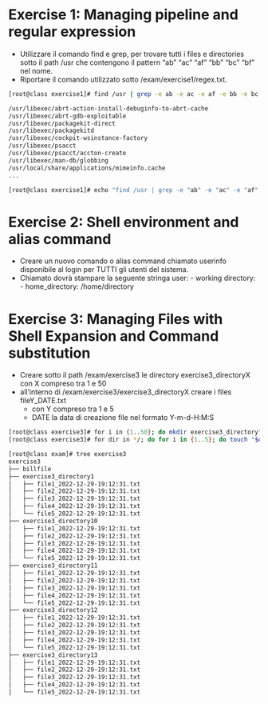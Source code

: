 # Exercise 1: Managing pipeline and regular expression
- Utilizzare il comando find e grep, per trovare tutti i files e directories sotto il path /usr che contengono il pattern “ab” “ac” “af” “bb” “bc” “bf” nel nome.
- Riportare il comando utilizzato sotto /exam/exercise1/regex.txt.
```bash
[root@class exercise1]# find /usr | grep -e ab -e ac -e af -e bb -e bc -e bf

/usr/libexec/abrt-action-install-debuginfo-to-abrt-cache
/usr/libexec/abrt-gdb-exploitable
/usr/libexec/packagekit-direct
/usr/libexec/packagekitd
/usr/libexec/cockpit-wsinstance-factory
/usr/libexec/psacct
/usr/libexec/psacct/accton-create
/usr/libexec/man-db/globbing
/usr/local/share/applications/mimeinfo.cache
...

[root@class exercise1]# echo "find /usr | grep -e "ab" -e "ac" -e "af" -e "bb" -e "bc" -e "bf"" > regex.txt

```

# Exercise 2: Shell environment and alias command
- Creare un nuovo comando o alias command chiamato userinfo disponibile al login per TUTTI gli utenti del sistema.
- Chiamato dovrà stampare la seguente stringa user: <username> - working directory: <print working directory> - home_directory: /home/directory
 
# Exercise 3: Managing Files with Shell Expansion and Command substitution
- Creare sotto il path /exam/exercise3 le directory exercise3_directoryX con X compreso tra 1 e 50
- all’interno di /exam/exercise3/exercise3_directoryX creare i files fileY_DATE.txt
  - con Y compreso tra 1 e 5
  - DATE la data di creazione file nel formato Y-m-d-H:M:S

```bash
[root@class exercise3]# for i in {1..50}; do mkdir exercise3_directory"$i"; done
[root@class exercise3]# for dir in */; do for i in {1..5}; do touch "$dir"file"$i"_$(date '+%Y-%m-%d-%H:%M:%S').txt; done; done;

[root@class exam]# tree exercise3
exercise3
├── billfile
├── exercise3_directory1
│   ├── file1_2022-12-29-19:12:31.txt
│   ├── file2_2022-12-29-19:12:31.txt
│   ├── file3_2022-12-29-19:12:31.txt
│   ├── file4_2022-12-29-19:12:31.txt
│   └── file5_2022-12-29-19:12:31.txt
├── exercise3_directory10
│   ├── file1_2022-12-29-19:12:31.txt
│   ├── file2_2022-12-29-19:12:31.txt
│   ├── file3_2022-12-29-19:12:31.txt
│   ├── file4_2022-12-29-19:12:31.txt
│   └── file5_2022-12-29-19:12:31.txt
├── exercise3_directory11
│   ├── file1_2022-12-29-19:12:31.txt
│   ├── file2_2022-12-29-19:12:31.txt
│   ├── file3_2022-12-29-19:12:31.txt
│   ├── file4_2022-12-29-19:12:31.txt
│   └── file5_2022-12-29-19:12:31.txt
├── exercise3_directory12
│   ├── file1_2022-12-29-19:12:31.txt
│   ├── file2_2022-12-29-19:12:31.txt
│   ├── file3_2022-12-29-19:12:31.txt
│   ├── file4_2022-12-29-19:12:31.txt
│   └── file5_2022-12-29-19:12:31.txt
├── exercise3_directory13
│   ├── file1_2022-12-29-19:12:31.txt
│   ├── file2_2022-12-29-19:12:31.txt
│   ├── file3_2022-12-29-19:12:31.txt
│   ├── file4_2022-12-29-19:12:31.txt
│   └── file5_2022-12-29-19:12:31.txt
```
